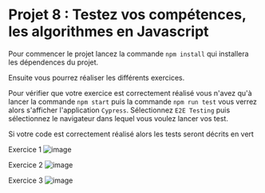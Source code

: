 # Projet 8 : Testez vos compétences, les algorithmes en Javascript

Pour commencer le projet lancez la commande `npm install` qui installera les dépendences du projet.

Ensuite vous pourrez réaliser les différents exercices.

Pour vérifier que votre exercice est correctement réalisé vous n'avez qu'à lancer la commande `npm start` puis la commande `npm run test` vous verrez alors s'afficher l'application `Cypress`. Sélectionnez `E2E Testing` puis sélectionnez le navigateur dans lequel vous voulez lancer vos test.

Si votre code est correctement réalisé alors les tests seront décrits en vert

Exercice 1
![image](https://github.com/user-attachments/assets/71dbfaf0-4f21-4a56-852b-bd1be93fd492)

Exercice 2
![image](https://github.com/user-attachments/assets/894d4586-7645-456d-bdc8-8ac498e24143)

Exercice 3
![image](https://github.com/user-attachments/assets/afe60e99-a825-44ea-9e60-fad44fc8eed7)


